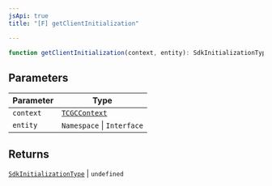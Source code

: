 ```yaml
---
jsApi: true
title: "[F] getClientInitialization"

---
```

```ts
function getClientInitialization(context, entity): SdkInitializationType | undefined
```

## Parameters

| Parameter | Type |
| ------ | ------ |
| `context` | [`TCGCContext`](../interfaces/TCGCContext.md) |
| `entity` | `Namespace` \| `Interface` |

## Returns

[`SdkInitializationType`](../interfaces/SdkInitializationType.md) \| `undefined`
